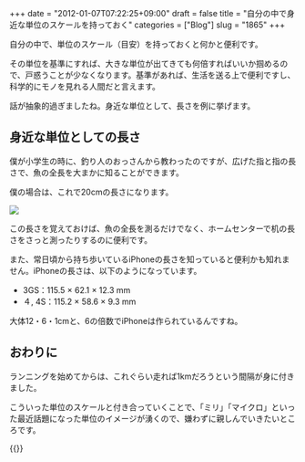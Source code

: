 +++
date = "2012-01-07T07:22:25+09:00"
draft = false
title = "自分の中で身近な単位のスケールを持っておく"
categories = ["Blog"]
slug = "1865"
+++

自分の中で、単位のスケール（目安）を持っておくと何かと便利です。

その単位を基準にすれば、大きな単位が出てきても何倍すればいいか掴めるので、戸惑うことが少なくなります。基準があれば、生活を送る上で便利ですし、科学的にモノを見れる人間だと言えます。

話が抽象的過ぎましたね。身近な単位として、長さを例に挙げます。

## 身近な単位としての長さ

僕が小学生の時に、釣り人のおっさんから教わったのですが、広げた指と指の長さで、魚の全長を大まかに知ることができます。

僕の場合は、これで20cmの長さになります。

![](/images/2012/01/1865_1.jpg)

この長さを覚えておけば、魚の全長を測るだけでなく、ホームセンターで机の長さをさっと測ったりするのに便利です。

また、常日頃から持ち歩いているiPhoneの長さを知っていると便利かも知れません。iPhoneの長さは、以下のようになっています。

* 3GS：115.5 × 62.1 × 12.3 mm 
* ４, 4S：115.2 × 58.6 × 9.3 mm

大体12・6・1cmと、6の倍数でiPhoneは作られているんですね。

## おわりに

ランニングを始めてからは、これぐらい走れば1kmだろうという間隔が身に付きました。

こういった単位のスケールと付き合っていくことで、「ミリ」「マイクロ」といった最近話題になった単位のイメージが湧くので、嫌わずに親しんでいきたいところです。

{{<app id="423773637" title="Sense 体内感覚 1.1.1（無料）" src="http://a4.mzstatic.com/us/r1000/003/Purple/93/b9/1c/mzl.mvccwrtg.100x100-75.png">}}
